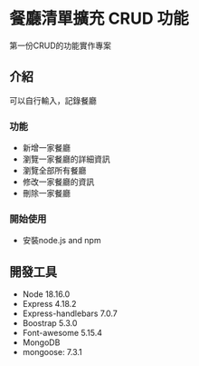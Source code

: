 # 餐廳清單擴充 CRUD 功能
第一份CRUD的功能實作專案

## 介紹
可以自行輸入，記錄餐廳

### 功能
- 新增一家餐廳
- 瀏覽一家餐廳的詳細資訊
- 瀏覽全部所有餐廳
- 修改一家餐廳的資訊
- 刪除一家餐廳

### 開始使用
- 安裝node.js and npm


## 開發工具
- Node 18.16.0
- Express 4.18.2
- Express-handlebars 7.0.7
- Boostrap 5.3.0
- Font-awesome 5.15.4
- MongoDB
- mongoose: 7.3.1
